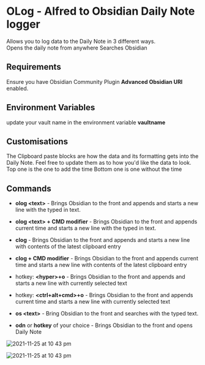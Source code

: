 # OLog - Alfred to Obsidian Daily Note logger

Allows you to log data to the Daily Note in 3 different ways.  
Opens the daily note from anywhere
Searches Obsidian

Requirements
------------
Ensure you have Obsidian Community Plugin **Advanced Obsidian URI** enabled.

Environment Variables
---------------------
update your vault name in the environment variable **vaultname**

Customisations
--------------
The Clipboard paste blocks are how the data and its formatting gets into the Daily Note. Feel free to update them as to how you'd like the data to look.
Top one is the one to add the time
Bottom one is one without the time

Commands
--------
- **olog \<text\>** -  Brings Obsidian to the front and appends and starts a new line with the typed in text.

- **olog \<text\> + CMD modifier** -  Brings Obsidian to the front and appends current time and starts a new line with the typed in text.

- **clog** - Brings Obsidian to the front and appends and starts a new line with contents of the latest clipboard entry

- **clog + CMD modifier** - Brings Obsidian to the front and appends current time and starts a new line with contents of the latest clipboard entry

- hotkey: **\<hyper\>+o** - Brings Obsidian to the front and appends and starts a new line with currently selected text

- hotkey: **\<ctrl+alt+cmd\>+o** - Brings Obsidian to the front and appends current time and starts a new line with currently selected text

- **os \<text\>** - Bring Obsidian to the front and searches with the typed text.

- **odn** or **hotkey** of your choice - Brings Obsidian to the front and opens Daily Note

![2021-11-25 at 10 43 pm](https://user-images.githubusercontent.com/42906268/143461487-8d122738-d66d-4d80-a5b8-dfc28918cb25.png)

![2021-11-25 at 10 43 pm](https://user-images.githubusercontent.com/42906268/143461533-bca88ce4-ad01-4aef-b7f0-fcd437bb0169.png)


